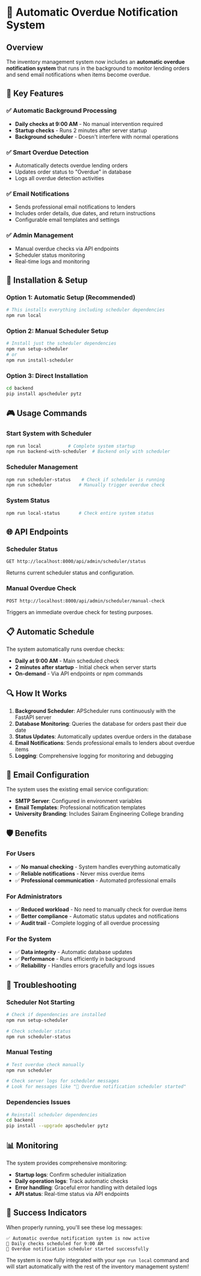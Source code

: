 # 📅 Automatic Overdue Notification System

## Overview
The inventory management system now includes an **automatic overdue notification system** that runs in the background to monitor lending orders and send email notifications when items become overdue.

## 🚀 Key Features

### ✅ Automatic Background Processing
- **Daily checks at 9:00 AM** - No manual intervention required
- **Startup checks** - Runs 2 minutes after server startup
- **Background scheduler** - Doesn't interfere with normal operations

### ✅ Smart Overdue Detection
- Automatically detects overdue lending orders
- Updates order status to "Overdue" in database
- Logs all overdue detection activities

### ✅ Email Notifications
- Sends professional email notifications to lenders
- Includes order details, due dates, and return instructions
- Configurable email templates and settings

### ✅ Admin Management
- Manual overdue checks via API endpoints
- Scheduler status monitoring
- Real-time logs and monitoring

## 🔧 Installation & Setup

### Option 1: Automatic Setup (Recommended)
```bash
# This installs everything including scheduler dependencies
npm run local
```

### Option 2: Manual Scheduler Setup
```bash
# Install just the scheduler dependencies
npm run setup-scheduler
# or
npm run install-scheduler
```

### Option 3: Direct Installation
```bash
cd backend
pip install apscheduler pytz
```

## 🎮 Usage Commands

### Start System with Scheduler
```bash
npm run local          # Complete system startup
npm run backend-with-scheduler  # Backend only with scheduler
```

### Scheduler Management
```bash
npm run scheduler-status    # Check if scheduler is running
npm run scheduler          # Manually trigger overdue check
```

### System Status
```bash
npm run local-status       # Check entire system status
```

## 🌐 API Endpoints

### Scheduler Status
```
GET http://localhost:8000/api/admin/scheduler/status
```
Returns current scheduler status and configuration.

### Manual Overdue Check
```
POST http://localhost:8000/api/admin/scheduler/manual-check
```
Triggers an immediate overdue check for testing purposes.

## 📋 Automatic Schedule

The system automatically runs overdue checks:
- **Daily at 9:00 AM** - Main scheduled check
- **2 minutes after startup** - Initial check when server starts
- **On-demand** - Via API endpoints or npm commands

## 🔍 How It Works

1. **Background Scheduler**: APScheduler runs continuously with the FastAPI server
2. **Database Monitoring**: Queries the database for orders past their due date
3. **Status Updates**: Automatically updates overdue orders in the database
4. **Email Notifications**: Sends professional emails to lenders about overdue items
5. **Logging**: Comprehensive logging for monitoring and debugging

## 📧 Email Configuration

The system uses the existing email service configuration:
- **SMTP Server**: Configured in environment variables
- **Email Templates**: Professional notification templates
- **University Branding**: Includes Sairam Engineering College branding

## 🛡️ Benefits

### For Users
- ✅ **No manual checking** - System handles everything automatically
- ✅ **Reliable notifications** - Never miss overdue items
- ✅ **Professional communication** - Automated professional emails

### For Administrators
- ✅ **Reduced workload** - No need to manually check for overdue items
- ✅ **Better compliance** - Automatic status updates and notifications
- ✅ **Audit trail** - Complete logging of all overdue processing

### For the System
- ✅ **Data integrity** - Automatic database updates
- ✅ **Performance** - Runs efficiently in background
- ✅ **Reliability** - Handles errors gracefully and logs issues

## 🚨 Troubleshooting

### Scheduler Not Starting
```bash
# Check if dependencies are installed
npm run setup-scheduler

# Check scheduler status
npm run scheduler-status
```

### Manual Testing
```bash
# Test overdue check manually
npm run scheduler

# Check server logs for scheduler messages
# Look for messages like "🚀 Overdue notification scheduler started"
```

### Dependencies Issues
```bash
# Reinstall scheduler dependencies
cd backend
pip install --upgrade apscheduler pytz
```

## 📊 Monitoring

The system provides comprehensive monitoring:
- **Startup logs**: Confirm scheduler initialization
- **Daily operation logs**: Track automatic checks
- **Error handling**: Graceful error handling with detailed logs
- **API status**: Real-time status via API endpoints

## 🎉 Success Indicators

When properly running, you'll see these log messages:
```
✅ Automatic overdue notification system is now active
📅 Daily checks scheduled for 9:00 AM
🚀 Overdue notification scheduler started successfully
```

The system is now fully integrated with your `npm run local` command and will start automatically with the rest of the inventory management system!